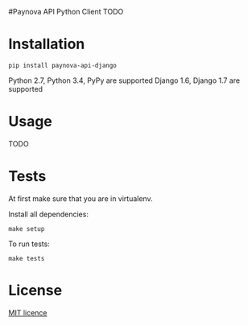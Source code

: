 #Paynova API Python Client
TODO

# Installation
```
pip install paynova-api-django
```
Python 2.7, Python 3.4, PyPy are supported
Django 1.6, Django 1.7 are supported

# Usage
TODO

# Tests
At first make sure that you are in virtualenv.

Install all dependencies:
```
make setup
```
To run tests:
```
make tests
```

# License
[MIT licence](./LICENSE)